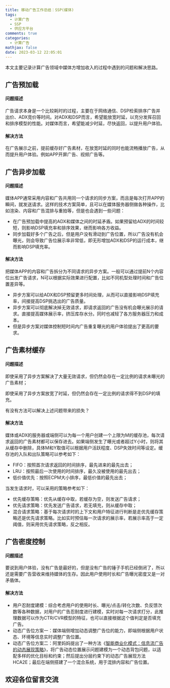 ```yaml
---
title: 移动广告工作总结：SSP(媒体)
tags:
  - 计算广告
  - SSP
  - 供应方平台
comments: true
categories:
  - 计算广告
mathjax: false
date: 2023-03-12 22:05:01
---
```


本文主要记录计算广告领域中媒体方增加收入的过程中遇到的问题和解决思路。

## 广告预加载

#### 问题描述

广告请求本身是一个比较耗时的过程，主要在于网络通信、DSP检索排序广告并出价、ADX竞价等时间。对ADX和DSP而言，希望能放宽时延，以充分发挥召回和排序模型的性能。对媒体而言，希望能减少时延，尽快返回，以提升用户体验。

#### 解决方法

在广告展示之前，提前缓存好广告素材，在放宽时延的同时也能流畅播放广告，从而提升用户体验。例如APP开屏广告、视频广告等。

## 广告异步加载

#### 问题描述

媒体APP通常采用内容和广告共用同一个请求的同步方案，而且是每次打开APP的瞬间，就发送请求。这样的技术方案简单，且可以在媒体服务器侧做各种操作，比如渲染、内容和广告混排与重拍等，但是也会遇到一些问题：

* 在广告预加载中提高的ADX和媒体之间的时延矛盾。如果预留给ADX的时间较短，则影响DSP填充率和排序效果，继而影响各方收益。
* 同步加载好多个广告之后，但是用户没有滑动到广告位置，所以广告没有机会曝光，则会导致广告位展示率非常低，即无形增加ADX和DSP的运行成本，继而影响DSP填充率。

#### 解决方法

把媒体APP的内容和广告拆分为不同请求的异步方案。一般可以通过提前N个内容位出发广告请求，N可以根据实际效果进行配置，比如不同机型处理时间和广告位置差异等。

* 异步方案可以给ADX和DSP预留更多时间处理，从而可以直接影响DSP填充率，间接提高DSP挑选出的广告质量。
* 异步方案可以彻底解决掉无效请求，即请求返回的广告没有机会曝光展示的请求。直接提高媒体展示率，挤压库存水分。同时也减轻了各方服务器压力和成本。
* 但是异步方案对媒体控制短时间内广告重复曝光的用户体验提出了更高的要求。

## 广告素材缓存

#### 问题描述

即使采用了异步方案解决了大量无效请求，但仍然会存在一定比例的请求未曝光的广告素材；

即使采用了异步方案放宽了时延，但仍然会存在一定比例的请求得不到DSP的填充。

有没有方法可以解决上述问题带来的损失？

#### 解决方法

媒体或ADX的服务器或端侧可以为每一个用户创建一个上限为M的缓存池，每次请求返回的广告素材都可以保存进去。如果端侧发生了曝光或者超过Y小时，则将其从缓存中删除，具体M和Y取值可以根据用户活跃程度、DSP失效时间等设定。缓存池的入队和出队策略可以参考如下：

* FIFO：按照首次请求返回的时间排序，最先进来的最先出去；
* LRU：按照最后一次使用的时间排序，最久没被使用的最先出去；
* 低价值优先：按照ECPM大小排序，最低价值的最先出去；

当发生请求时，可以采用的策略参考如下：

* 优先缓存策略：优先从缓存中取，若缓存为空，则发送广告请求；
* 优先请求策略：优先发送广告请求，若无填充，则从缓存中取；
* 混合请求策略：基于每次请求时的上下文和用户特征进行判断是走优先缓存策略还是优先请求策略。比如实时预估每一次请求的展示率，若展示率高于一定阈值，则采用优先请求策略，反之相反。

## 广告密度控制

#### 问题描述

要说到用户体验，没有广告是最好的，但是没有广告的锤子手机已经倒闭了，所以还是需要广告营收来维持媒体的生存。因此用户使用时长和广告曝光密度又是一对矛盾体。

#### 解决方法

* 用户忍耐度建模：综合考虑用户的使用时长、曝光/点击/转化次数、负反馈次数等各种数据，对用户的广告忍耐度进行建模，实时对每一次请求打分，此推理数据可以作为CTR/CVR模型的特征，也可以直接根据这个值判定是否填充广告。
* 动态广告位方案一：媒体端侧增加动态调整广告位的能力，即端侧根据用户状态、环境等信息实时调整广告位置。
* 动态广告位方案二：阿里妈妈提出了一种方法《[智能商业化模式：信息流广告的动态展现策略](https://zhuanlan.zhihu.com/p/595145691)》，将广告动态位置展示问题建模为一个动态背包问题，以适配多样的优化目标和约束；然后提出分层约束下的动态广告展现方法HCA2E；最后在端侧搭建了一个混合系统，用于混排内容和广告位置。

## 欢迎各位留言交流

